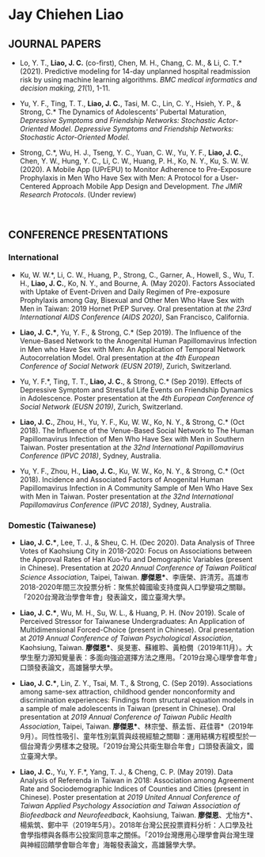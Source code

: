 # Jay Chiehen Liao

## JOURNAL PAPERS

- Lo, Y. T., __Liao, J. C.__ (co-first), Chen, M. H., Chang, C. M., & Li, C. T.\* (2021). Predictive modeling for 14-day unplanned hospital readmission risk by using machine learning algorithms. *BMC medical informatics and decision making, 21*(1), 1-11.

- Yu, Y. F., Ting, T. T., __Liao, J. C.__, Tasi, M. C., Lin, C. Y., Hsieh, Y. P., & Strong, C.\* The Dynamics of Adolescents’ Pubertal Maturation, *Depressive Symptoms and Friendship Networks: Stochastic Actor-Oriented Model. Depressive Symptoms and Friendship Networks: Stochastic Actor-Oriented Model.*

- Strong, C.\*, Wu, H. J., Tseng, Y. C., Yuan, C. W., Yu, Y. F., __Liao, J. C.__, Chen, Y. W., Hung, Y. C., Li, C. W., Huang, P. H., Ko, N. Y., Ku, S. W. W. (2020). A Mobile App (UPrEPU) to Monitor Adherence to Pre-Exposure Prophylaxis in Men Who Have Sex with Men: A Protocol for a User-Centered Approach Mobile App Design and Development. *The JMIR Research Protocols*. (Under review)

<br/>

## CONFERENCE PRESENTATIONS

### International

* Ku, W. W.\*, Li, C. W., Huang, P., Strong, C., Garner, A., Howell, S., Wu, T. H., __Liao, J. C.__, Ko, N. Y., and Bourne, A. (May 2020). Factors Associated with Uptake of Event-Driven and Daily Regimen of Pre-exposure Prophylaxis among Gay, Bisexual and Other Men Who Have Sex with Men in Taiwan: 2019 Hornet PrEP Survey. Oral presentation at _the 23rd International AIDS Conference (AIDS 2020)_, San Francisco, California.

* __Liao, J. C.\*__, Yu, Y. F., & Strong, C.\* (Sep 2019). The Influence of the Venue-Based Network to the Anogenital Human Papillomavirus Infection in Men who Have Sex with Men: An Application of Temporal Network Autocorrelation Model. Oral presentation at *the 4th European Conference of Social Network (EUSN 2019)*, Zurich, Switzerland. 

* Yu, Y. F.\*, Ting, T. T., __Liao, J. C.__, & Strong, C.\* (Sep 2019). Effects of Depressive Symptom and Stressful Life Events on Friendship Dynamics in Adolescence. Poster presentation at the *4th European Conference of Social Network (EUSN 2019)*, Zurich, Switzerland. 

* __Liao, J. C.__, Zhou, H., Yu, Y. F., Ku, W. W., Ko, N. Y., & Strong, C.\* (Oct 2018). The Influence of the Venue-Based Social Network to The Human Papillomavirus Infection of Men Who Have Sex with Men in Southern Taiwan. Poster presentation at *the 32nd International Papillomavirus Conference (IPVC 2018)*, Sydney, Australia.

* Yu, Y. F., Zhou, H., __Liao, J. C.__, Ku, W. W., Ko, N. Y., & Strong, C.\* (Oct 2018). Incidence and Associated Factors of Anogenital Human Papillomavirus Infection in A Community Sample of Men Who Have Sex with Men in Taiwan. Poster presentation at *the 32nd International Papillomavirus Conference (IPVC 2018)*, Sydney, Australia.

### Domestic (Taiwanese)

* __Liao, J. C.\*__, Lee, T. J., & Sheu, C. H. (Dec 2020). Data Analysis of Three Votes of Kaohsiung City in 2018-2020: Focus on Associations between the Approval Rates of Han Kuo-Yu and Demographic Variables (present in Chinese). Presentation at *2020 Annual Conference of Taiwan Political Science Association*, Taipei, Taiwan. __廖傑恩\*__、李唐榮、許清芳。高雄市2018-2020年間三次投票分析：聚焦於韓國瑜支持度與人口學變項之關聯。「2020台灣政治學會年會」發表論文，國立臺灣大學。

* __Liao, J. C.\*__, Wu, M. H., Su, W. L., & Huang, P. H. (Nov 2019). Scale of Perceived Stressor for Taiwanese Undergraduates: An Application of Multidimensional Forced-Choice (present in Chinese). Oral presentation at *2019 Annual Conference of Taiwan Psychological Association*, Kaohsiung, Taiwan. __廖傑恩\*__、吳旻憲、蘇維聆、黃柏僩（2019年11月）。大學生壓力源知覺量表：多面向強迫選擇方法之應用。「2019台灣心理學會年會」口頭發表論文，高雄醫學大學。

* __Liao, J. C.\*__, Lin, Z. Y., Tsai, M. T., & Strong, C. (Sep 2019). Associations among same-sex attraction, childhood gender nonconformity and discrimination experiences: Findings from structural equation models in a sample of male adolescents in Taiwan (present in Chinese). Oral presentation at *2019 Annual Conference of Taiwan Public Health Association*, Taipei, Taiwan. __廖傑恩\*__、林宗瑩、蔡孟哲、莊佳蓉*（2019年9月）。同性性吸引、童年性別氣質與歧視經驗之關聯：運用結構方程模型於一個台灣青少男樣本之發現。「2019台灣公共衛生聯合年會」口頭發表論文，國立臺灣大學。

* __Liao, J. C.__, Yu, Y. F.\*, Yang, T. J., & Cheng, C. P. (May 2019). Data Analysis of Referenda in Taiwan in 2018: Association among Agreement Rate and Sociodemographic Indices of Counties and Cities (present in Chinese). Poster presentation at *2019 United Annual Conference of Taiwan Applied Psychology Association and Taiwan Association of Biofeedback and Neurofeedback*, Kaohsiung, Taiwan. __廖傑恩__、尤怡方\*、楊紫筑、鄭中平（2019年5月）。2018年台灣公民投票資料分析：人口學及社會學指標與各縣市公投案同意率之關係。「2019台灣應用心理學會與台灣生理與神經回饋學會聯合年會」海報發表論文，高雄醫學大學。

